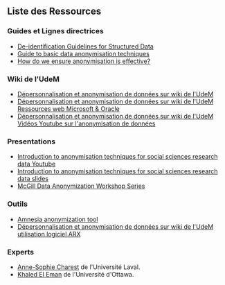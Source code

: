 
## Liste des Ressources

### Guides et Lignes directrices
- [De-identification Guidelines for Structured Data](https://www.ipc.on.ca/en/resources-and-decisions/de-identification-guidelines-structured-data)
- [Guide to basic data anonymisation techniques](https://iapp.org/media/pdf/resource_center/Guide_to_Anonymisation.pdf) 
- [How do we ensure anonymisation is effective?](https://ico.org.uk/media/about-the-ico/documents/4018606/chapter-2-anonymisation-draft.pdf) 

### Wiki de l'UdeM
- [Dépersonnalisation et anonymisation de données sur wiki de l'UdeM](https://wiki.umontreal.ca/pages/viewpage.action?pageId=310510436) 
- [Dépersonnalisation et anonymisation de données sur wiki de l'UdeM Ressources web Microsoft & Oracle ](https://wiki.umontreal.ca/pages/viewpage.action?pageId=310510434)
- [Dépersonnalisation et anonymisation de données sur wiki de l'UdeM Vidéos Youtube sur l'anonymisation de données](https://wiki.umontreal.ca/pages/viewpage.action?pageId=310510430) 

### Presentations
- [Introduction to anonymisation techniques for social sciences research data Youtube](https://www.youtube.com/watch?v=7y3ZFKSWiX0)
- [Introduction to anonymisation techniques for social sciences research data slides](https://ukdataservice.ac.uk/app/uploads/introtoanonymisation2024-06-11.pdf)
- [McGill Data Anonymization Workshop Series](https://www.youtube.com/playlist?list=PLfMfJihLOASUMZwKQ32OQkOfTEv20spmH)

### Outils
- [Amnesia anonymization tool](https://amnesia.openaire.eu/index.html)
- [Dépersonnalisation et anonymisation de données sur wiki de l'UdeM utilisation logiciel ARX](https://wiki.umontreal.ca/display/gouvernancedesdonnees/Ressources+web+-+utilisation+logiciel+ARX)
  
### Experts 
- [Anne-Sophie Charest](https://iid.ulaval.ca/equipes/anne-sophie-charest/) de l'Université Laval. 
- [Khaled El Eman](https://www.linkedin.com/in/kelemam/) de l'Université d'Ottawa. 
